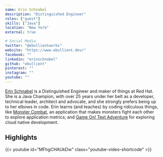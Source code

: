 ```yaml
---
name: Erin Schnabel
description: "Distinguished Engineer"
roles: ["guest"]
skills: ["Java"]
location: "New York"
external: true

# Social Media
twitter: "@ebullientworks"
website: "https://www.ebullient.dev/"
facebook: ""
linkedin: "erinschnabel"
github: "ebullient"
pinterest: ""
instagram: ""
youtube: ""
---
```


[Erin Schnabel](https://twitter.com/ebullientworks) is a Distinguished Engineer and maker of things
at Red Hat. She is a Java Champion, with over 25 years under her belt as a developer, technical 
leader, architect and advocate, and she strongly prefers being up to her elbows in code. Erin 
learns (and teaches) by coding ridiculous things, like 
[Monster Combat](https://github.com/ebullient/monster-combat), an application that makes monsters 
fight each other to explore application metrics; and 
[Game On! Text Adventure](https://gameontext.org) for exploring cloud native development.

<!--more-->

## Highlights

{{< youtube id="MFhgCHAUkDw" class="youtube-video-shortcode" >}}
